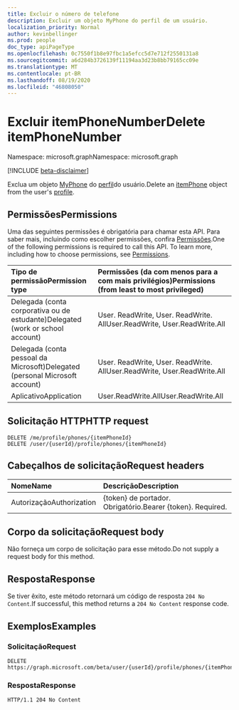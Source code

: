 ```yaml
---
title: Excluir o número de telefone
description: Excluir um objeto MyPhone do perfil de um usuário.
localization_priority: Normal
author: kevinbellinger
ms.prod: people
doc_type: apiPageType
ms.openlocfilehash: 0c7550f1b8e97fbc1a5efcc5d7e712f2550131a8
ms.sourcegitcommit: a6d284b3726139f11194aa3d23b8bb79165cc09e
ms.translationtype: MT
ms.contentlocale: pt-BR
ms.lasthandoff: 08/19/2020
ms.locfileid: "46808050"
---
```

# <a name="delete-itemphonenumber"></a><span data-ttu-id="3b720-103">Excluir itemPhoneNumber</span><span class="sxs-lookup"><span data-stu-id="3b720-103">Delete itemPhoneNumber</span></span>

<span data-ttu-id="3b720-104">Namespace: microsoft.graph</span><span class="sxs-lookup"><span data-stu-id="3b720-104">Namespace: microsoft.graph</span></span>

[!INCLUDE [beta-disclaimer](../../includes/beta-disclaimer.md)]

<span data-ttu-id="3b720-105">Exclua um objeto [MyPhone](../resources/itemphone.md) do [perfil](../resources/profile.md)do usuário.</span><span class="sxs-lookup"><span data-stu-id="3b720-105">Delete an [itemPhone](../resources/itemphone.md) object from the user's [profile](../resources/profile.md).</span></span>

## <a name="permissions"></a><span data-ttu-id="3b720-106">Permissões</span><span class="sxs-lookup"><span data-stu-id="3b720-106">Permissions</span></span>

<span data-ttu-id="3b720-p101">Uma das seguintes permissões é obrigatória para chamar esta API. Para saber mais, incluindo como escolher permissões, confira [Permissões](/graph/permissions-reference).</span><span class="sxs-lookup"><span data-stu-id="3b720-p101">One of the following permissions is required to call this API. To learn more, including how to choose permissions, see [Permissions](/graph/permissions-reference).</span></span>

| <span data-ttu-id="3b720-109">Tipo de permissão</span><span class="sxs-lookup"><span data-stu-id="3b720-109">Permission type</span></span>                        | <span data-ttu-id="3b720-110">Permissões (da com menos para a com mais privilégios)</span><span class="sxs-lookup"><span data-stu-id="3b720-110">Permissions (from least to most privileged)</span></span> |
|:---------------------------------------|:--------------------------------------------|
| <span data-ttu-id="3b720-111">Delegada (conta corporativa ou de estudante)</span><span class="sxs-lookup"><span data-stu-id="3b720-111">Delegated (work or school account)</span></span>     | <span data-ttu-id="3b720-112">User. ReadWrite, User. ReadWrite. All</span><span class="sxs-lookup"><span data-stu-id="3b720-112">User.ReadWrite, User.ReadWrite.All</span></span>          |
| <span data-ttu-id="3b720-113">Delegada (conta pessoal da Microsoft)</span><span class="sxs-lookup"><span data-stu-id="3b720-113">Delegated (personal Microsoft account)</span></span> | <span data-ttu-id="3b720-114">User. ReadWrite, User. ReadWrite. All</span><span class="sxs-lookup"><span data-stu-id="3b720-114">User.ReadWrite, User.ReadWrite.All</span></span>          |
| <span data-ttu-id="3b720-115">Aplicativo</span><span class="sxs-lookup"><span data-stu-id="3b720-115">Application</span></span>                            | <span data-ttu-id="3b720-116">User.ReadWrite.All</span><span class="sxs-lookup"><span data-stu-id="3b720-116">User.ReadWrite.All</span></span>                          |

## <a name="http-request"></a><span data-ttu-id="3b720-117">Solicitação HTTP</span><span class="sxs-lookup"><span data-stu-id="3b720-117">HTTP request</span></span>
<!-- {
  "blockType": "ignored"
}
-->
``` http
DELETE /me/profile/phones/{itemPhoneId}
DELETE /user/{userId}/profile/phones/{itemPhoneId}
```

## <a name="request-headers"></a><span data-ttu-id="3b720-118">Cabeçalhos de solicitação</span><span class="sxs-lookup"><span data-stu-id="3b720-118">Request headers</span></span>

|<span data-ttu-id="3b720-119">Nome</span><span class="sxs-lookup"><span data-stu-id="3b720-119">Name</span></span>|<span data-ttu-id="3b720-120">Descrição</span><span class="sxs-lookup"><span data-stu-id="3b720-120">Description</span></span>|
|:---|:---|
|<span data-ttu-id="3b720-121">Autorização</span><span class="sxs-lookup"><span data-stu-id="3b720-121">Authorization</span></span>|<span data-ttu-id="3b720-p102">{token} de portador. Obrigatório.</span><span class="sxs-lookup"><span data-stu-id="3b720-p102">Bearer {token}. Required.</span></span>|

## <a name="request-body"></a><span data-ttu-id="3b720-124">Corpo da solicitação</span><span class="sxs-lookup"><span data-stu-id="3b720-124">Request body</span></span>

<span data-ttu-id="3b720-125">Não forneça um corpo de solicitação para esse método.</span><span class="sxs-lookup"><span data-stu-id="3b720-125">Do not supply a request body for this method.</span></span>

## <a name="response"></a><span data-ttu-id="3b720-126">Resposta</span><span class="sxs-lookup"><span data-stu-id="3b720-126">Response</span></span>

<span data-ttu-id="3b720-127">Se tiver êxito, este método retornará um código de resposta `204 No Content`.</span><span class="sxs-lookup"><span data-stu-id="3b720-127">If successful, this method returns a `204 No Content` response code.</span></span>

## <a name="examples"></a><span data-ttu-id="3b720-128">Exemplos</span><span class="sxs-lookup"><span data-stu-id="3b720-128">Examples</span></span>

### <a name="request"></a><span data-ttu-id="3b720-129">Solicitação</span><span class="sxs-lookup"><span data-stu-id="3b720-129">Request</span></span>

<!-- {
  "blockType": "request",
  "name": "delete_itemphone"
}
-->

``` http
DELETE https://graph.microsoft.com/beta/user/{userId}/profile/phones/{itemPhoneId}
```

### <a name="response"></a><span data-ttu-id="3b720-130">Resposta</span><span class="sxs-lookup"><span data-stu-id="3b720-130">Response</span></span>

<!-- {
  "blockType": "response",
  "truncated": true
}
-->
``` http
HTTP/1.1 204 No Content
```

